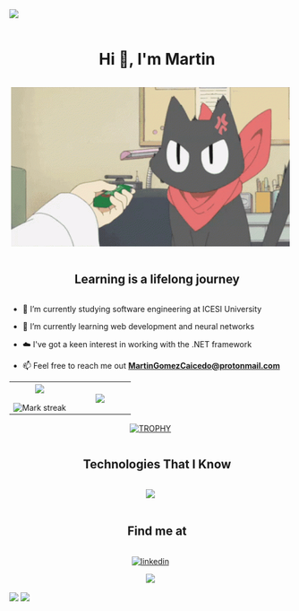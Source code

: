 
<img src="https://user-images.githubusercontent.com/73097560/115834477-dbab4500-a447-11eb-908a-139a6edaec5c.gif">

<div id="user-content-toc">
  <ul align="center">
    <summary><h1 style="display: inline-block">Hi 👋, I'm Martin </h1></summary>
  </ul>
</div>

<div align="center">
  <img  src="https://github.com/Electromayonaise/Electromayonaise/blob/main/Assets/sakamotoV3.gif"
       alt="gif" /></a>
</div>

<div id="user-content-toc">
  <ul align="center">
    <summary><h2 style="display: inline-block">Learning is a lifelong journey</h2></summary>
  </ul>
</div>

- 🔭 I’m currently studying software engineering at ICESI University 

- 🌱 I’m currently learning web development and neural networks

- ☁️ I've got a keen interest in working with the .NET framework 

- 📫 Feel free to reach me out **MartinGomezCaicedo@protonmail.com**

<p align="center">
  
<table align="center">
<tr border="none">
<td width="50%" align="center">
  
  <img  align="center"  src="https://github-readme-stats.vercel.app/api?username=Electromayonaise&theme=radical&show_icons=true&count_private=true&hide_border=true&rank_icon=github" />
  <br></br>
  <img  title="stats" alt="Mark streak" src="https://github-readme-streak-stats.herokuapp.com/?user=Electromayonaise&theme=radical&hide_border=true" /> 
</td>
<td width="50%" align="center">

  <img  align="center"  src="https://github-readme-stats.anuraghazra1.vercel.app/api/top-langs/?username=Electromayonaise&theme=radical&hide_border=true&no-bg=true&no-frame=true&langs_count=10"/>
  
  </td>
</tr>
</table>


<div align=center>
  <a href="https://github.com/ryo-ma/github-profile-trophy" title="Go to Source">
      <img align="center" width=90% src="https://github-profile-trophy.vercel.app/?username=Electromayonaise&theme=dark_lover&row=1&column=7&margin-h=15&margin-w=5&no-bg=true&no-frame=true" alt="TROPHY" />
    </a>
</div>

</p>        


<div id="user-content-toc">
  <ul align="center">
    <summary><h2 style="display: inline-block">Technologies That I Know</h2></summary>
  </ul>
</div>

<p align="center">
  <a href="https://skillicons.dev">
    <img src="https://skillicons.dev/icons?i=git,c,r,cpp,css,discord,github,html,idea,java,js,py,vscode,tensorflow,net &perline=14" />
  </a>
</p>



<div id="user-content-toc">
  <ul align="center">
    <summary><h2 style="display: inline-block">Find me at</h2></summary>
  </ul>
</div>


<p align="center">
<a href="https://www.linkedin.com/in/martín-gómez-373518268/" target="blank"><img align="center" src="https://user-images.githubusercontent.com/88904952/234979284-68c11d7f-1acc-4f0c-ac78-044e1037d7b0.png" alt="linkedin" height="50" width="50" /></a>
  
</p>
<p align="center">
<a href="https://visitcount.itsvg.in">
  <img src="https://visitcount.itsvg.in/api?id=Electromayonaise&label=Profile%20Views&color=11&icon=2&pretty=false" />
</a>
</p>

<img src="https://raw.githubusercontent.com/innng/innng/master/assets/kyubey.gif" height="40" />

<img src="https://user-images.githubusercontent.com/73097560/115834477-dbab4500-a447-11eb-908a-139a6edaec5c.gif">

<!--Based on user: https://github.com/1010nishant --> 

